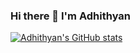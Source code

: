 ### Hi there 👋 I'm Adhithyan

[![Adhithyan's GitHub stats](https://github-readme-stats.vercel.app/api?username=adhispace)](https://github.com/adhispace/github-readme-stats)


<!--
**adhispace/adhispace** is a ✨ _special_ ✨ repository because its `README.md` (this file) appears on your GitHub profile.

Here are some ideas to get you started:

- 🔭 I’m currently working on ...
- 🌱 I’m currently learning ...
- 👯 I’m looking to collaborate on ...
- 🤔 I’m looking for help with ...
- 💬 Ask me about ...
- 📫 How to reach me: ...
- 😄 Pronouns: ...
- ⚡ Fun fact: ...
-->

